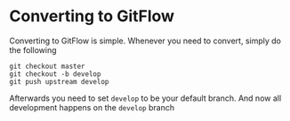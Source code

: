 # Converting to GitFlow
Converting to GitFlow is simple. Whenever you need to convert, simply do the following

```
git checkout master
git checkout -b develop
git push upstream develop
```

Afterwards you need to set `develop` to be your default branch. And now all development happens on the `develop` branch

